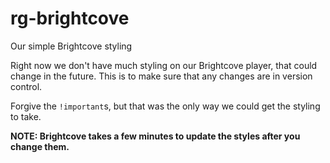 # rg-brightcove

Our simple Brightcove styling

Right now we don't have much styling on our Brightcove player, that could change in the future. This is to make sure that any changes are in version control.

Forgive the `!important`s, but that was the only way we could get the styling to take.

**NOTE: Brightcove takes a few minutes to update the styles after you change them.**
